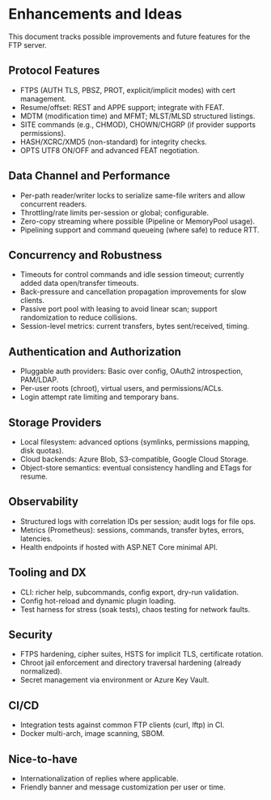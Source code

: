 # Enhancements and Ideas

This document tracks possible improvements and future features for the FTP server.

## Protocol Features

- FTPS (AUTH TLS, PBSZ, PROT, explicit/implicit modes) with cert management.
- Resume/offset: REST and APPE support; integrate with FEAT.
- MDTM (modification time) and MFMT; MLST/MLSD structured listings.
- SITE commands (e.g., CHMOD), CHOWN/CHGRP (if provider supports permissions).
- HASH/XCRC/XMD5 (non-standard) for integrity checks.
- OPTS UTF8 ON/OFF and advanced FEAT negotiation.

## Data Channel and Performance

- Per-path reader/writer locks to serialize same-file writers and allow concurrent readers.
- Throttling/rate limits per-session or global; configurable.
- Zero-copy streaming where possible (Pipeline or MemoryPool usage).
- Pipelining support and command queueing (where safe) to reduce RTT.

## Concurrency and Robustness

- Timeouts for control commands and idle session timeout; currently added data open/transfer timeouts.
- Back-pressure and cancellation propagation improvements for slow clients.
- Passive port pool with leasing to avoid linear scan; support randomization to reduce collisions.
- Session-level metrics: current transfers, bytes sent/received, timing.

## Authentication and Authorization

- Pluggable auth providers: Basic over config, OAuth2 introspection, PAM/LDAP.
- Per-user roots (chroot), virtual users, and permissions/ACLs.
- Login attempt rate limiting and temporary bans.

## Storage Providers

- Local filesystem: advanced options (symlinks, permissions mapping, disk quotas).
- Cloud backends: Azure Blob, S3-compatible, Google Cloud Storage.
- Object-store semantics: eventual consistency handling and ETags for resume.

## Observability

- Structured logs with correlation IDs per session; audit logs for file ops.
- Metrics (Prometheus): sessions, commands, transfer bytes, errors, latencies.
- Health endpoints if hosted with ASP.NET Core minimal API.

## Tooling and DX

- CLI: richer help, subcommands, config export, dry-run validation.
- Config hot-reload and dynamic plugin loading.
- Test harness for stress (soak tests), chaos testing for network faults.

## Security

- FTPS hardening, cipher suites, HSTS for implicit TLS, certificate rotation.
- Chroot jail enforcement and directory traversal hardening (already normalized).
- Secret management via environment or Azure Key Vault.

## CI/CD

- Integration tests against common FTP clients (curl, lftp) in CI.
- Docker multi-arch, image scanning, SBOM.

## Nice-to-have

- Internationalization of replies where applicable.
- Friendly banner and message customization per user or time.
